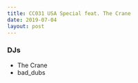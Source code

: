 ```yaml
---
title: CC031 USA Special feat. The Crane
date: 2019-07-04
layout: post
---
```


### DJs
- The Crane
- bad_dubs
